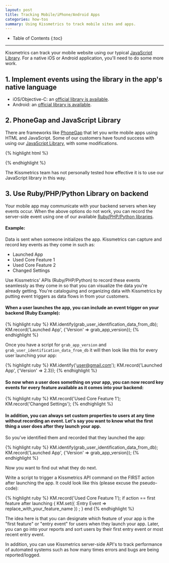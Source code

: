```yaml
---
layout: post
title: Tracking Mobile/iPhone/Android Apps
categories: how-tos
summary: Using Kissmetrics to track mobile sites and apps.
---
```

* Table of Contents
{:toc}
* * *

Kissmetrics can track your mobile website using our typical [JavaScript Library][js]. For a native iOS or Android application, you'll need to do some more work.

## 1. Implement events using the library in the app's native language

* iOS/Objective-C: an [official library is available][ios-official].
* Android: an [official library is available][android].

## 2. PhoneGap and JavaScript Library

There are frameworks like [PhoneGap][phonegap] that let you write mobile apps using HTML and JavaScript. Some of our customers have found success with using our [JavaScript Library][js], with some modifications.

{% highlight html %}
<script type="text/javascript">
var _kmq = _kmq || [];
var _kmk = _kmk || 'foo';
function _kms(u){
  setTimeout(function(){
    var d = document, f = d.getElementsByTagName('script')[0],
    s = d.createElement('script');
    s.type = 'text/javascript'; s.async = true; s.src = u;
    f.parentNode.insertBefore(s, f);
  }, 1);
}

// These are the two different lines from our provided JavaScript snippet.
// Include "http:" when initializing the external JS files, else it will look for a local JS file://i.kissmetrics.com/i.js
_kms('http://i.kissmetrics.com/i.js');
_kms('http://doug1izaerwt3.cloudfront.net/' + _kmk + '.1.js');
</script>
{% endhighlight %}

The Kissmetrics team has not personally tested how effective it is to use our JavaScript library in this way.

## 3. Use Ruby/PHP/Python Library on backend

Your mobile app may communicate with your backend servers when key events occur. When the above options do not work, you can record the server-side event using one of our available [Ruby/PHP/Python libraries][apis].

#### Example:

Data is sent when someone initializes the app. Kissmetrics can capture and record key events as they come in such as:

* Launched App
* Used Core Feature 1
* Used Core Feature 2
* Changed Settings

Use Kissmetrics' APIs (Ruby/PHP/Python) to record these events seamlessly as they come in so that you can visualize the data you're already getting. You're cataloguing and organizing data with Kissmetrics by putting event triggers as data flows in from your customers.

#### When a user launches the app, you can include an event trigger on your backend (Ruby Example):

{% highlight ruby %}
KM.identify(grab_user_identification_data_from_db);
KM.record('Launched App', {'Version' => grab_app_version});
{% endhighlight %}

Once you have a script for `grab_app_version` and `grab_user_identification_data_from_db` it will then look like this for every user launching your app:

{% highlight ruby %}
KM.identify('user@gmail.com');
KM.record('Launched App', {'Version' => 2.3});
{% endhighlight %}

#### So now when a user does something on your app, you can now record key events for every feature available as it comes into your backend:

{% highlight ruby %}
KM.record('Used Core Feature 1');
KM.record('Changed Settings');
{% endhighlight %}

#### In addition, you can always set custom properties to users at any time without recording an event. Let's say you want to know what the first thing a user does after they launch your app.

So you've identified them and recorded that they launched the app:

{% highlight ruby %}
KM.identify(grab_user_identification_data_from_db);
KM.record('Launched App', {'Version' => grab_app_version});
{% endhighlight %}

Now you want to find out what they do next.

Write a script to trigger a Kissmetrics API command on the FIRST action after launching the app. It could look like this (please excuse the pseudo-code):

{% highlight ruby %}
KM.record('Used Core Feature 1');
if action == first feature after launching {
    KM.set({ :Entry Event => replace_with_your_feature_name }) ; }
end
{% endhighlight %}

The idea here is that you can designate which feature of your app is the "first feature" or "entry event" for users when they launch your app. Later, you can go into your reports and sort users by their first entry event or most recent entry event.

In addition, you can use Kissmetrics server-side API's to track performance of automated systems such as how many times errors and bugs are being reported/logged.

[ios-official]: /apis/ios-v2
[android]: /apis/android
[phonegap]: http://phonegap.com/
[js]: /apis/javascript
[apis]: /apis
